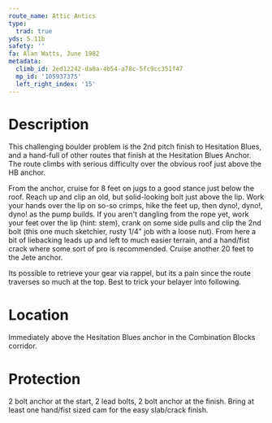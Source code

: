 ```yaml
---
route_name: Attic Antics
type:
  trad: true
yds: 5.11b
safety: ''
fa: Alan Watts, June 1982
metadata:
  climb_id: 2ed12242-da8a-4b54-a78c-5fc9cc351f47
  mp_id: '105937375'
  left_right_index: '15'
---
```

# Description
This challenging boulder problem is the 2nd pitch finish to Hesitation Blues, and a hand-full of other routes that finish at the Hesitation Blues Anchor.  The route climbs with serious difficulty over the obvious roof just above the HB anchor.

From the anchor, cruise for 8 feet on jugs to a good stance just below the roof.  Reach up and clip an old, but solid-looking bolt just above the lip.  Work your hands over the lip on so-so crimps, hike the feet up, then dyno!, dyno!, dyno! as the pump builds.  If you aren't dangling from the rope yet, work your feet over the lip (hint: stem), crank on some side pulls and clip the 2nd bolt (this one much sketchier, rusty 1/4" job with a loose nut).  From here a bit of liebacking leads up and left to much easier terrain, and a hand/fist crack where some sort of pro is recommended.  Cruise another 20 feet to the Jete anchor.

Its possible to retrieve your gear via rappel, but its a pain since the route traverses so much at the top.  Best to trick your belayer into following.

# Location
Immediately above the Hesitation Blues anchor in the Combination Blocks corridor.

# Protection
2 bolt anchor at the start, 2 lead bolts, 2 bolt anchor at the finish.  Bring at least one hand/fist sized cam for the easy slab/crack finish.
